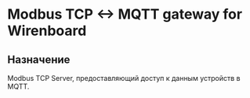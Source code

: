 Modbus TCP <-> MQTT gateway for Wirenboard
==========================================

Назначение
----------

Modbus TCP Server, предоставляющий доступ к данным устройств в MQTT.

